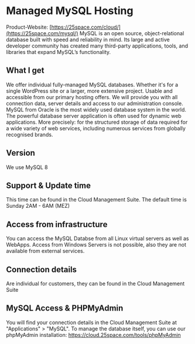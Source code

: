 # Managed MySQL Hosting
Product-Website: [https://25space.com/cloud/](https://25space.com/mysql/)
MySQL is an open source, object-relational database built with speed and reliability in mind. Its large and active developer community has created many third-party applications, tools, and libraries that expand MySQL’s functionality.

## What I get
We offer individual fully-managed MySQL databases. Whether it's for a single WordPress site or a larger, more extensive project. Usable and accessible from our primary hosting offers. We will provide you with all connection data, server details and access to our administration console.
MySQL from Oracle is the most widely used database system in the world. The powerful database server application is often used for dynamic web applications. More precisely: for the structured storage of data required for a wide variety of web services, including numerous services from globally recognised brands.

## Version
We use MySQL 8

## Support & Update time
This time can be found in the Cloud Management Suite. The default time is Sunday 2AM - 6AM (MEZ)

## Access from infrastructure
You can access the MySQL Databse from all Linux virtual servers as well as WebApps.
Access from Windows Servers is not possible, also they are not available from external services.

## Connection details
Are individual for customers, they can be found in the Cloud Management Suite

## MySQL Access & PHPMyAdmin
You will find your connection details in the Cloud Management Suite at "Applications" > "MySQL".
To manage the database itself, you can use our phpMyAdmin installation: https://cloud.25space.com/tools/phpMyAdmin
